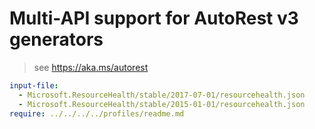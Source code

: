 # Multi-API support for AutoRest v3 generators

> see https://aka.ms/autorest

``` yaml $(enable-multi-api)
input-file:
  - Microsoft.ResourceHealth/stable/2017-07-01/resourcehealth.json
  - Microsoft.ResourceHealth/stable/2015-01-01/resourcehealth.json
require: ../../../../profiles/readme.md
```
